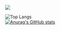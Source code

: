 ![](https://visitor-badge.laobi.icu/badge?page_id=lucascesar918.CharalambosIoannou)
 
  ![Top Langs](https://github-readme-stats.vercel.app/api/top-langs/?username=lucascesar918&theme=tokyonight)<br>
  [![Anurag's GitHub stats](https://github-readme-stats.vercel.app/api?username=lucascesar918)](https://github.com/anuraghazra/github-readme-stats)
